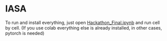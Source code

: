 # IASA

To run and install everything, just open [Hackathon_Final.ipynb](Hackathon_Final.ipynb) and run cell by cell. (If you use colab everything else is already installed, in other cases, pytorch is needed)
